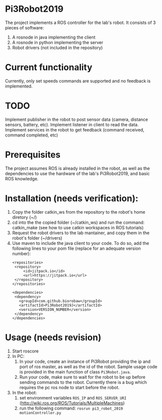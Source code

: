 ﻿# Pi3Robot2019

The project implements a ROS controller for the lab's robot.
It consists of 3 pieces of software:
  1. A rosnode in java implementing the client
  2. A rosnode in python implementing the server
  3. Robot drivers (not included in the repository)

# Current functionality
 
 Currently, only set speeds commands are supported and no feedback is implemented.

# TODO

 Implement publisher in the robot to post sensor data (camera, distance sensors, battery, etc).
 Implement listener in client to read the data.
 Implement services in the robot to get feedback (command received, command completed, etc)

# Prerequisites

 The project assumes ROS is already installed in the robot, as well
 as the dependencies to use the hardware of the lab's Pi3Robot2019, 
 and basic ROS knowledge.

# Installation (needs verification):

 1. Copy the folder catkin_ws from the repository to the robot's home diretory (~/)
 2. cd into the the copied folder (~/catkin_ws) and run the command: catkin_make (see how to use catkin workspaces in ROS tutorials)
 3. Request the robot drivers to the lab mantainer, and copy them in the robot's folder (~/drivers)
 4. Use maven to include the java client to your code. 
    To do so, add the following lines to your pom file (replace for an adequate version number):
     ```
     <repositories>
      <repository>
          <id>jitpack.io</id>
          <url>https://jitpack.io</url>
      </repository>
    </repositories>
    
    <dependencies>
  	  <dependency>
        <groupId>com.github.biorobaw</groupId>
        <artifactId>Pi3Robot2019J</artifactId>
        <version>VERSION_NUMBER</version>
      </dependency>
    </dependencies>
    ```
    
  # Usage (needs revision)
  
  1. Start roscore
  2. In PC:
      1. In your code, create an instance of Pi3Robot providing the ip and port of ros master, as well as the id of the robot. Sample usage code is provided in the main function of class `Pi3Robot.java`.
      2. Run your code, make sure to wait for the robot to be up before sending commands to the robot. Currently there is a bug which requires the pc ros node to start before the robot.    
  3. In the robot:
      1. set environment variables `ROS_IP` and `ROS_SERVER_URI` (http://wiki.ros.org/ROS/Tutorials/MultipleMachines)
      2. run the following command:  `rosrun pi3_robot_2019 motionController.py`
  
  
  
